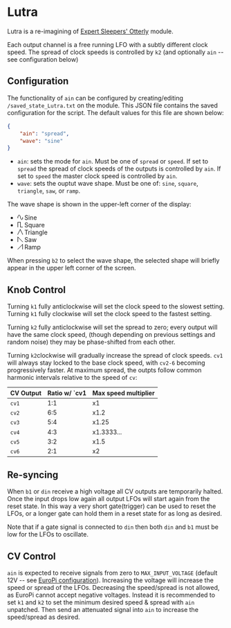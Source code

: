# Lutra

Lutra is a re-imagining of [Expert Sleepers' Otterly](https://expert-sleepers.co.uk/otterley.html) module.

Each output channel is a free running LFO with a subtly different clock speed. The spread of clock speeds is controlled
by `k2` (and optionally `ain` -- see configuration below)

## Configuration

The functionality of `ain` can be configured by creating/editing `/saved_state_Lutra.txt` on the module. This JSON file
contains the saved configuration for the script.  The default values for this file are shown below:

```json
{
    "ain": "spread",
    "wave": "sine"
}
```

- `ain`: sets the mode for `ain`. Must be one of `spread` or `speed`.  If set to `spread` the spread of clock speeds
  of the outputs is controlled by `ain`.  If set to `speed` the master clock speed is controlled by `ain`.
- `wave`: sets the ouptut wave shape. Must be one of: `sine`, `square`, `triangle`, `saw`, or `ramp`.

The wave shape is shown in the upper-left corner of the display:
- ![Sine Wave](./lutra-docs/wave_sine.png) Sine
- ![Square Wave](./lutra-docs/wave_square.png) Square
- ![Triangle Wave](./lutra-docs/wave_triangle.png) Triangle
- ![Saw Wave](./lutra-docs/wave_saw.png) Saw
- ![Ramp Wave](./lutra-docs/wave_ramp.png) Ramp

When pressing `b2` to select the wave shape, the selected shape will briefly appear in the upper left corner of the
screen.

## Knob Control

Turning `k1` fully anticlockwise will set the clock speed to the slowest setting. Turning `k1` fully clockwise will set
the clock speed to the fastest setting.

Turning `k2` fully anticlockwise will set the spread to zero; every output will have the same clock speed, (though
depending on previous settings and random noise) they may be phase-shifted from each other.

Turning `k2`clockwise will gradually increase the spread of clock speeds. `cv1` will always stay locked to the base
clock speed, with `cv2-6` becoming progressively faster.  At maximum spread, the outpts follow common harmonic intervals
relative to the speed of `cv`:

| CV Output | Ratio w/ `cv1 | Max speed multiplier |
|-----------|---------------|----------------------|
| `cv1`     | 1:1           | x1                   |
| `cv2`     | 6:5           | x1.2                 |
| `cv3`     | 5:4           | x1.25                |
| `cv4`     | 4:3           | x1.3333...           |
| `cv5`     | 3:2           | x1.5                 |
| `cv6`     | 2:1           | x2                   |

## Re-syncing

When `b1` or `din` receive a high voltage all CV outputs are temporarily halted.  Once the input drops low again
all output LFOs will start again from the reset state.  In this way a very short gate(trigger) can be used to reset
the LFOs, or a longer gate can hold them in a reset state for as long as desired.

Note that if a gate signal is connected to `din` then both `din` and `b1` must be low for the LFOs to oscillate.

## CV Control

`ain` is expected to receive signals from zero to `MAX_INPUT_VOLTAGE` (default 12V -- see
[EuroPi configuration](/software/CONFIGURATION.md)).  Increasing the voltage will increase the speed or spread of
the LFOs.  Decreasing the speed/spread is not allowed, as EuroPi cannot accept negative voltages.  Instead it is
recommended to set `k1` and `k2` to set the minimum desired speed & spread with `ain` unpatched. Then send an
attenuated signal into `ain` to increase the speed/spread as desired.
